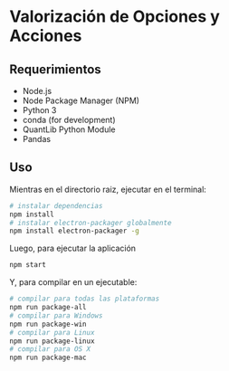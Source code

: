 # Valorización de Opciones y Acciones

## Requerimientos

* Node.js
* Node Package Manager (NPM)
* Python 3
* conda (for development)
* QuantLib Python Module
* Pandas

## Uso

Mientras en el directorio raiz, ejecutar en el terminal:

```bash
# instalar dependencias
npm install
# instalar electron-packager globalmente
npm install electron-packager -g
```

Luego, para ejecutar la aplicación

```bash
npm start
```

Y, para compilar en un ejecutable:

```bash
# compilar para todas las plataformas
npm run package-all
# compilar para Windows
npm run package-win
# compilar para Linux
npm run package-linux
# compilar para OS X
npm run package-mac
```